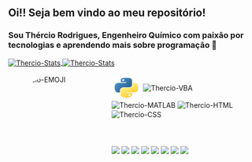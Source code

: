 
<h2> Oi!! Seja bem vindo ao meu repositório! </h2>
<h3> <b>Sou Thércio Rodrigues, Engenheiro Químico com paixão por tecnologias e aprendendo mais sobre programação</b> 👋 </h3>

<!-- GitHub Stats -->
<div style="display: inline_block"<br>
  <a href="https://www.linkedin.com/in/thercio-rodrigues/">
  <img align="center" alt="Thercio-Stats" height="180 width="180" src="https://github-readme-stats.vercel.app/api?username=thercior&show_icons=true&theme=radical">
  <img align="center" alt="Thercio-Stats" height="180 width="200" src="https://github-readme-stats.vercel.app/api/top-langs/?username=thercior&show_icons=true&theme=radical">
</div>


<!-- Emoji e Language Tools -->
<div style="display: inline_block"><br>
  <a href="https://instagram.com/thercior">
  <img align="left" alt="Thercio-EMOJI" height="200" width="210" style="border-radius:100px;" src="https://dsm01pap005files.storage.live.com/y4mjRJhdVothSGRC59VGvXxAiHSy3mbca4hc66-xAqOvBi1hsYcUmdxrEBA_rRjGvVlN0uxWChPuWvu5fG9rQcqs224wT4bp8zAgfPVMmq7OLlUUvYzCzG5sz_iASBMDTumN9umaE_aaQ9qTP_U--S5lhvCfSHQYCs3Pp30NVqdFAVkoaqPZEhm-pV8OCbJmFTVVGJ_NXkNBkX6bpVpf_UUo8No1RWMoWdwWYBu9NSsD-Q?encodeFailures=1&width=534&height=467">
  </a>
 <img align="center" alt="Thercio-Python" height="50" width="60" src="https://raw.githubusercontent.com/devicons/devicon/master/icons/python/python-original.svg">
 <img align="center" alt="Thercio-VBA" height="50" width="60" src="https://cdn.icon-icons.com/icons2/2107/PNG/512/file_type_vba_icon_130097.png"> 
 <img align="center" alt="Thercio-MATLAB" height="50" width="60" src="https://cdn.jsdelivr.net/gh/devicons/devicon/icons/matlab/matlab-original.svg">
 <img align="center" alt="Thercio-HTML" height="50" width="60" src="https://cdn.jsdelivr.net/gh/devicons/devicon/icons/html5/html5-plain-wordmark.svg">
 <img align="center" alt="Thercio-CSS" height="50" width="60" src="https://cdn.jsdelivr.net/gh/devicons/devicon/icons/css3/css3-original.svg">

</div>

#
<!-- Redes Sociais -->
<div style="display: inline_block"><br> 
  <a href="https://api.whatsapp.com/send?phone=5588992540904" target="_blank"><img src="https://img.shields.io/badge/WhatsApp-25D366?style=for-the-badge&logo=whatsapp&logoColor=white"></a>
  <a href="https://t.me/ThercioR" target="_blank"><img src="https://img.shields.io/badge/Telegram-2CA5E0?style=for-the-badge&logo=telegram&logoColor=white"></a>
  <a href="https://twitter.com/thercior" target="_blank"><img src="https://img.shields.io/badge/Twitter-1DA1F2?style=for-the-badge&logo=twitter&logoColor=white"></a>
  <a href="https://instagram.com/thercior" target="_blank"><img src="https://img.shields.io/badge/Instagram-E4405F?style=for-the-badge&logo=instagram&logoColor=white"></a>
  <a href = "mailto:thercior@gmail.com"><img src="https://img.shields.io/badge/Gmail-D14836?style=for-the-badge&logo=gmail&logoColor=white" target="_blank"></a>
  <a href="https://www.linkedin.com/in/thercio-rodrigues/" target="_blank"><img src="https://img.shields.io/badge/-LinkedIn-%230077B5?style=for-the-badge&logo=linkedin&logoColor=white" target="_blank"></a>
  <a href="https://trello.com/u/therciorodrigues" target="_blank"><img src="https://img.shields.io/badge/Trello-0052CC?style=for-the-badge&logo=trello&logoColor=white"></a> 
  <a href="https://open.spotify.com/user/thercior" target="_blank"><img src="https://img.shields.io/badge/Spotify-1ED760?&style=for-the-badge&logo=spotify&logoColor=white" target="_blank"></a>
  
   	
</div>

<!--
**thercior/thercior** is a ✨ _special_ ✨ repository because its `README.md` (this file) appears on your GitHub profile.

- 🔭 I’m currently working on ...
- 🌱 I’m currently learning ...
- 👯 I’m looking to collaborate on ...
- 🤔 I’m looking for help with ...
- 💬 Ask me about ...
- 📫 How to reach me: ...
- 😄 Pronouns: ...
- ⚡ Fun fact: ...
-->
